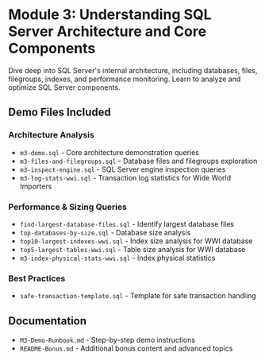 # Module 3: Understanding SQL Server Architecture and Core Components

Dive deep into SQL Server's internal architecture, including databases, files, filegroups, indexes, and performance monitoring. Learn to analyze and optimize SQL Server components.

## Demo Files Included

### Architecture Analysis
- `m3-demo.sql` - Core architecture demonstration queries
- `m3-files-and-filegroups.sql` - Database files and filegroups exploration
- `m3-inspect-engine.sql` - SQL Server engine inspection queries
- `m3-log-stats-wwi.sql` - Transaction log statistics for Wide World Importers

### Performance & Sizing Queries
- `find-largest-database-files.sql` - Identify largest database files
- `top-databases-by-size.sql` - Database size analysis
- `top10-largest-indexes-wwi.sql` - Index size analysis for WWI database
- `top5-largest-tables-wwi.sql` - Table size analysis for WWI database
- `m3-index-physical-stats-wwi.sql` - Index physical statistics

### Best Practices
- `safe-transaction-template.sql` - Template for safe transaction handling

## Documentation
- `M3-Demo-Runbook.md` - Step-by-step demo instructions
- `README-Bonus.md` - Additional bonus content and advanced topics